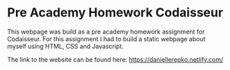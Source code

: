 # Pre Academy Homework Codaisseur

This webpage was build as a pre academy homework assignment for Codaisseur. For this assignment I had to build a static webpage about myself using HTML, CSS and Javascript. 

The link to the website can be found here:
https://daniellerepko.netlify.com/
